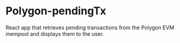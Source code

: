 # Polygon-pendingTx
React app that retrieves pending transactions from the Polygon EVM mempool and displays them to the user.
